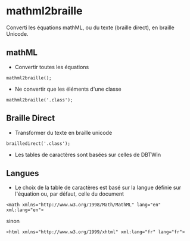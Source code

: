 # mathml2braille
Converti les équations mathML, ou du texte (braille direct), en braille Unicode.
## mathML
* Convertir toutes les équations
```
mathml2braille();
```
* Ne convertir que les éléments d'une classe
```
mathml2braille('.class');
```
## Braille Direct
* Transformer du texte en braille unicode
```
brailledirect('.class');
```
* Les tables de caractères sont basées sur celles de DBTWin
## Langues
* Le choix de la table de caractères est basé sur la langue définie sur l'équation ou, par défaut, celle du document
```
<math xmlns="http://www.w3.org/1998/Math/MathML" lang="en" xml:lang="en">
```
sinon
```
<html xmlns="http://www.w3.org/1999/xhtml" xml:lang="fr" lang="fr">
```